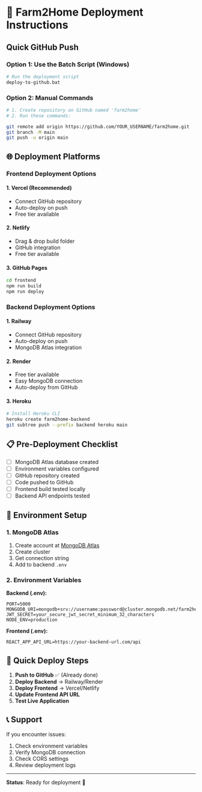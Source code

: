 # 🚀 Farm2Home Deployment Instructions

## Quick GitHub Push

### Option 1: Use the Batch Script (Windows)
```bash
# Run the deployment script
deploy-to-github.bat
```

### Option 2: Manual Commands
```bash
# 1. Create repository on GitHub named 'farm2home'
# 2. Run these commands:

git remote add origin https://github.com/YOUR_USERNAME/farm2home.git
git branch -M main
git push -u origin main
```

## 🌐 Deployment Platforms

### Frontend Deployment Options

#### 1. Vercel (Recommended)
- Connect GitHub repository
- Auto-deploy on push
- Free tier available

#### 2. Netlify
- Drag & drop build folder
- GitHub integration
- Free tier available

#### 3. GitHub Pages
```bash
cd frontend
npm run build
npm run deploy
```

### Backend Deployment Options

#### 1. Railway
- Connect GitHub repository
- Auto-deploy on push
- MongoDB Atlas integration

#### 2. Render
- Free tier available
- Easy MongoDB connection
- Auto-deploy from GitHub

#### 3. Heroku
```bash
# Install Heroku CLI
heroku create farm2home-backend
git subtree push --prefix backend heroku main
```

## 📋 Pre-Deployment Checklist

- [ ] MongoDB Atlas database created
- [ ] Environment variables configured
- [ ] GitHub repository created
- [ ] Code pushed to GitHub
- [ ] Frontend build tested locally
- [ ] Backend API endpoints tested

## 🔧 Environment Setup

### 1. MongoDB Atlas
1. Create account at [MongoDB Atlas](https://cloud.mongodb.com)
2. Create cluster
3. Get connection string
4. Add to backend `.env`

### 2. Environment Variables

**Backend (.env):**
```
PORT=5000
MONGODB_URI=mongodb+srv://username:password@cluster.mongodb.net/farm2home
JWT_SECRET=your_secure_jwt_secret_minimum_32_characters
NODE_ENV=production
```

**Frontend (.env):**
```
REACT_APP_API_URL=https://your-backend-url.com/api
```

## 🎯 Quick Deploy Steps

1. **Push to GitHub** ✅ (Already done)
2. **Deploy Backend** → Railway/Render
3. **Deploy Frontend** → Vercel/Netlify
4. **Update Frontend API URL**
5. **Test Live Application**

## 📞 Support

If you encounter issues:
1. Check environment variables
2. Verify MongoDB connection
3. Check CORS settings
4. Review deployment logs

---
**Status**: Ready for deployment 🚀
